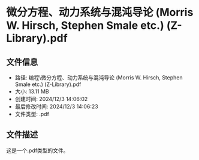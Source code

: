 ﻿# 微分方程、动力系统与混沌导论 (Morris W. Hirsch, Stephen Smale etc.) (Z-Library).pdf

## 文件信息
- 路径: 编程\微分方程、动力系统与混沌导论 (Morris W. Hirsch, Stephen Smale etc.) (Z-Library).pdf
- 大小: 13.11 MB
- 创建时间: 2024/12/3 14:06:02
- 最后修改时间: 2024/12/3 14:06:23
- 文件类型: .pdf

## 文件描述
这是一个.pdf类型的文件。

